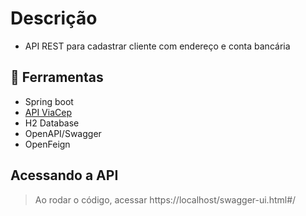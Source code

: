 # Descrição
 - API REST para cadastrar cliente com endereço e conta bancária

## :hammer: Ferramentas
 - Spring boot
 - [API ViaCep](https://viacep.com.br)
 - H2 Database
 - OpenAPI/Swagger
 - OpenFeign

## Acessando a API
 > Ao rodar o  código, acessar https://localhost/swagger-ui.html#/
